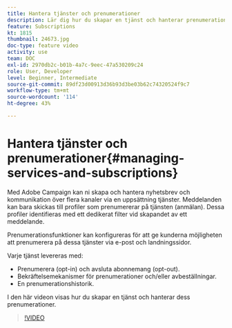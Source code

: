 ```yaml
---
title: Hantera tjänster och prenumerationer
description: Lär dig hur du skapar en tjänst och hanterar prenumerationer.
feature: Subscriptions
kt: 1815
thumbnail: 24673.jpg
doc-type: feature video
activity: use
team: DOC
exl-id: 2970db2c-b01b-4a7c-9eec-47a530209c24
role: User, Developer
level: Beginner, Intermediate
source-git-commit: 89df23d00913d36b93d3be03b62c74320524f9c7
workflow-type: tm+mt
source-wordcount: '114'
ht-degree: 43%

---
```


# Hantera tjänster och prenumerationer{#managing-services-and-subscriptions}

Med Adobe Campaign kan ni skapa och hantera nyhetsbrev och kommunikation över flera kanaler via en uppsättning tjänster. Meddelanden kan bara skickas till profiler som prenumererar på tjänsten (anmälan). Dessa profiler identifieras med ett dedikerat filter vid skapandet av ett meddelande.

Prenumerationsfunktioner kan konfigureras för att ge kunderna möjligheten att prenumerera på dessa tjänster via e-post och landningssidor.

Varje tjänst levereras med:

* Prenumerera (opt-in) och avsluta abonnemang (opt-out).
* Bekräftelsemekanismer för prenumerationer och/eller avbeställningar.
* En prenumerationshistorik.

I den här videon visas hur du skapar en tjänst och hanterar dess prenumerationer.

>[!VIDEO](https://video.tv.adobe.com/v/24673?quality=12&learn=on)
